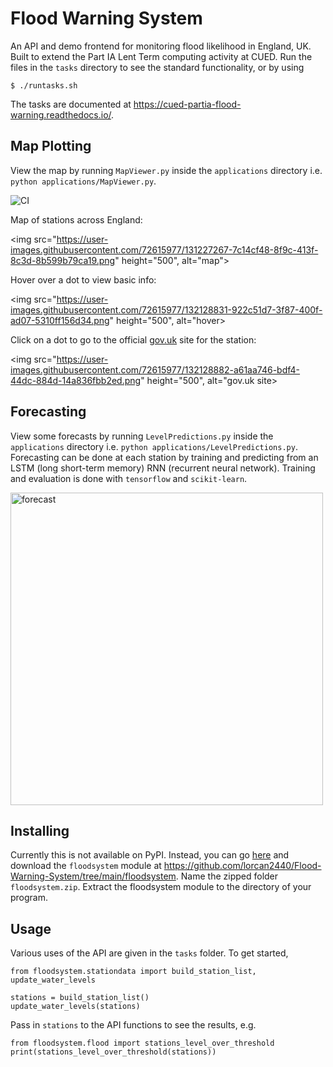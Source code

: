 # Flood Warning System

An API and demo frontend for monitoring flood likelihood in England, UK. Built to extend the Part IA Lent Term computing activity at CUED. Run the files in the `tasks` directory to see the standard functionality,
or by using

`$ ./runtasks.sh`

The tasks are documented at https://cued-partia-flood-warning.readthedocs.io/.

## Map Plotting

View the map by running `MapViewer.py` inside the `applications` directory i.e. `python applications/MapViewer.py`.

![CI](https://github.com/lorcan2440/Flood-Warning-System/actions/workflows/main.yml/badge.svg)

Map of stations across England:

<img src="https://user-images.githubusercontent.com/72615977/131227267-7c14cf48-8f9c-413f-8c3d-8b599b79ca19.png" height="500", alt="map">

Hover over a dot to view basic info:

<img src="https://user-images.githubusercontent.com/72615977/132128831-922c51d7-3f87-400f-ad07-5310ff156d34.png" height="500", alt="hover>

Click on a dot to go to the official [gov.uk](https://check-for-flooding.service.gov.uk/) site for the station:

<img src="https://user-images.githubusercontent.com/72615977/132128882-a61aa746-bdf4-44dc-884d-14a836fbb2ed.png" height="500", alt="gov.uk site>

## Forecasting

View some forecasts by running `LevelPredictions.py` inside the `applications` directory i.e. `python applications/LevelPredictions.py`. Forecasting can be done at each station by training and predicting from an LSTM (long short-term memory) RNN (recurrent neural network). Training and evaluation is done with `tensorflow` and `scikit-learn`.

<img src="https://user-images.githubusercontent.com/72615977/132906986-a25ff2aa-a9e6-41b2-936b-67c660eeca23.png" height="500" alt="forecast">

## Installing

Currently this is not available on PyPI. Instead, you can go [here](https://download-directory.github.io/) and download the `floodsystem` module at https://github.com/lorcan2440/Flood-Warning-System/tree/main/floodsystem. Name the zipped folder `floodsystem.zip`. Extract the floodsystem module to the directory of your program.

## Usage

Various uses of the API are given in the `tasks` folder. To get started,

```
from floodsystem.stationdata import build_station_list, update_water_levels

stations = build_station_list()
update_water_levels(stations)
```

Pass in `stations` to the API functions to see the results, e.g.

```
from floodsystem.flood import stations_level_over_threshold
print(stations_level_over_threshold(stations))
```
